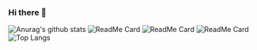 ### Hi there 👋

<!--
**aaroncastle/aaroncastle** is a ✨ _special_ ✨ repository because its `README.md` (this file) appears on your GitHub profile.

Here are some ideas to get you started:

- 🔭 I’m currently working on ...
- 🌱 I’m currently learning ...
- 👯 I’m looking to collaborate on ...
- 🤔 I’m looking for help with ...
- 💬 Ask me about ...
- 📫 How to reach me: ...
- 😄 Pronouns: ...
- ⚡ Fun fact: ...
-->
![Anurag's github stats](https://github-readme-stats.vercel.app/api?username=aaroncastle&show_icons=true&theme=radical&count_private=true)
![ReadMe Card](https://github-readme-stats.vercel.app/api/pin/?username=aaroncastle&repo=china-regions)
![ReadMe Card](https://github-readme-stats.vercel.app/api/pin/?username=aaroncastle&repo=How-To-Ask-Questions-The-Smart-Way)
![ReadMe Card](https://github-readme-stats.vercel.app/api/pin/?username=aaroncastle&repo=capture-images)
![Top Langs](https://github-readme-stats.vercel.app/api/top-langs/?username=aaroncastle&layout=compact)
